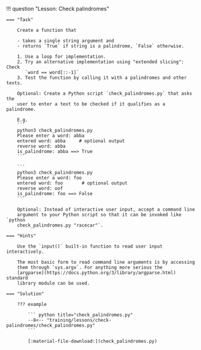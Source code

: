 !!! question "Lesson: Check palindromes"

    === "Task"

        Create a function that
        
        - takes a single string argument and
        - returns `True` if string is a palindrome, `False` otherwise.

        1. Use a loop for implementation.
        2. Try an alternative implementation using "extended slicing": Check
           `word == word[::-1]` 
        3. Test the function by calling it with a palindromes and other texts.
        
        Optional: Create a Python script `check_palindromes.py` that asks the
        user to enter a text to be checked if it qualifies as a palindrome.
       
        E.g.
        ```
        python3 check_palindromes.py
        Please enter a word: abba
        entered word: abba     # optional output
        reverse word: abba
        is_palindrome: abba ==> True
        ```
        
        ```
        python3 check_palindromes.py
        Please enter a word: foo
        entered word: foo       # optional output
        reverse word: oof
        is_palindrome: foo ==> False
        ```

        Optional: Instead of interactive user input, accept a command line
        argument to your Python script so that it can be invoked like `python
        check_palindromes.py "racecar"`.

    === "Hints"

        Use the `input()` built-in function to read user input interactively.
        
        The most basic form to read command line arguments is by accessing
        them through `sys.argv`. For anything more serious the
        [argparse](https://docs.python.org/3/library/argparse.html) standard
        library module can be used.

    === "Solution"

        ??? example

            ``` python title="check_palindromes.py"
            --8<-- "training/lessons/check-palindromes/check_palindromes.py"
            ```

            [:material-file-download:](check_palindromes.py)
